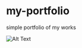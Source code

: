 # my-portfolio
simple portfolio of my works

![Alt Text](https://github.com/evandrotvc/my-portfolio/blob/main/video/portfolio.gif)